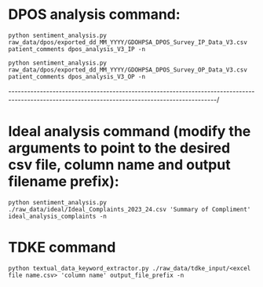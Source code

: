 # DPOS analysis command:

`python sentiment_analysis.py raw_data/dpos/exported_dd_MM_YYYY/GDOHPSA_DPOS_Survey_IP_Data_V3.csv patient_comments dpos_analysis_V3_IP -n`

`python sentiment_analysis.py raw_data/dpos/exported_dd_MM_YYYY/GDOHPSA_DPOS_Survey_OP_Data_V3.csv patient_comments dpos_analysis_V3_OP -n`

------------------------------------------------------------------------------------------------------------------------------------------------/

# Ideal analysis command (modify the arguments to point to the desired csv file, column name and output filename prefix):

`python sentiment_analysis.py ./raw_data/ideal/Ideal_Complaints_2023_24.csv 'Summary of Compliment' ideal_analysis_complaints -n`

# TDKE command

`python textual_data_keyword_extractor.py ./raw_data/tdke_input/<excel file name.csv> 'column name' output_file_prefix -n`
